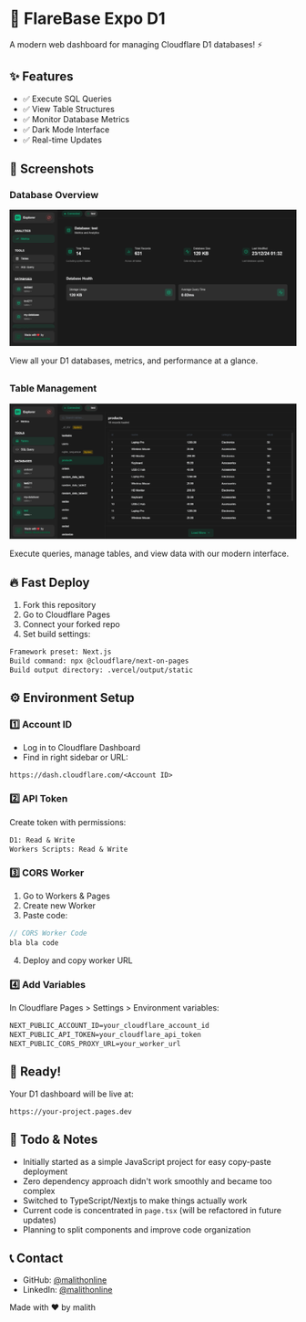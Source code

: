 # 🚀 FlareBase Expo D1
A modern web dashboard for managing Cloudflare D1 databases! ⚡

## ✨ Features
- ✅ Execute SQL Queries
- ✅ View Table Structures
- ✅ Monitor Database Metrics
- ✅ Dark Mode Interface
- ✅ Real-time Updates

## 📸 Screenshots

### Database Overview
<div style="margin-bottom: 30px;">
  <img src="screenshots/pic0.png" alt="FlareBase Database Metrics" width="780"/>
  <p>View all your D1 databases, metrics, and performance at a glance.</p>
</div>

### Table Management
<div style="margin-bottom: 30px;">
  <img src="screenshots/pic1.png" alt="FlareBase Table View" width="780"/>
  <p>Execute queries, manage tables, and view data with our modern interface.</p>
</div>

## 🔥 Fast Deploy
1. Fork this repository
2. Go to Cloudflare Pages
3. Connect your forked repo
4. Set build settings:
```
Framework preset: Next.js
Build command: npx @cloudflare/next-on-pages
Build output directory: .vercel/output/static
```

## ⚙️ Environment Setup

### 1️⃣ Account ID
- Log in to Cloudflare Dashboard
- Find in right sidebar or URL:
```
https://dash.cloudflare.com/<Account ID>
```

### 2️⃣ API Token
Create token with permissions:
```
D1: Read & Write
Workers Scripts: Read & Write
```

### 3️⃣ CORS Worker
1. Go to Workers & Pages
2. Create new Worker
3. Paste code:
```js
// CORS Worker Code
bla bla code
```
4. Deploy and copy worker URL

### 4️⃣ Add Variables
In Cloudflare Pages > Settings > Environment variables:
```
NEXT_PUBLIC_ACCOUNT_ID=your_cloudflare_account_id
NEXT_PUBLIC_API_TOKEN=your_cloudflare_api_token
NEXT_PUBLIC_CORS_PROXY_URL=your_worker_url
```

## 🚀 Ready!
Your D1 dashboard will be live at:
```
https://your-project.pages.dev
```

## 📝 Todo & Notes
- Initially started as a simple JavaScript project for easy copy-paste deployment
- Zero dependency approach didn't work smoothly and became too complex
- Switched to TypeScript/Nextjs to make things actually work
- Current code is concentrated in `page.tsx` (will be refactored in future updates)
- Planning to split components and improve code organization

## 📞 Contact
- GitHub: [@malithonline](https://github.com/malithonline)
- LinkedIn: [@malithonline](https://www.linkedin.com/in/malithonline)

Made with ❤️ by malith
